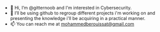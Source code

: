 - 👋 Hi, I’m @gitternoob and I'm interested in Cybersecurity.
- 🌱 I’ll be using github to regroup different projects i'm working on and presenting the knowledge i'll be acquiring in a practical manner.
- 📫 You can reach me at mohammedberouissat@gmail.com

<!---
gitternoob/gitternoob is a ✨ special ✨ repository because its `README.md` (this file) appears on your GitHub profile.
You can click the Preview link to take a look at your changes.
--->

